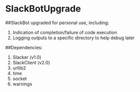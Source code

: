 # SlackBotUpgrade
##SlackBot upgraded for personal use, including:
1. Indication of completion/failure of code execution
2. Logging outputs to a specific directory to help debug later

##Dependencies:
1. Slacker (v1.0) 
2. SlackClient (v2.0)
3. urllib2
4. time
5. socket
6. warnings
